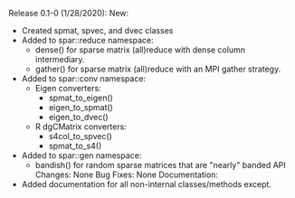 Release 0.1-0 (1/28/2020):
New:
  * Created spmat, spvec, and dvec classes
  * Added to spar::reduce namespace:
    - dense() for sparse matrix (all)reduce with dense column intermediary.
    - gather() for sparse matrix (all)reduce with an MPI gather strategy.
  * Added to spar::conv namespace:
    - Eigen converters:
      - spmat_to_eigen()
      - eigen_to_spmat()
      - eigen_to_dvec()
    - R dgCMatrix converters:
      - s4col_to_spvec()
      - spmat_to_s4()
  * Added to spar::gen namespace:
    - bandish() for random sparse matrices that are "nearly" banded
API Changes: None
Bug Fixes: None
Documentation:
  * Added documentation for all non-internal classes/methods except.
